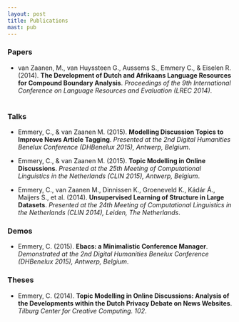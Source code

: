 ```yaml
---
layout: post
title: Publications
mast: pub
---
```


### Papers

* van Zaanen, M., van Huyssteen G., Aussems S., Emmery C., & Eiselen R. (2014).  **The Development of Dutch and Afrikaans Language Resources for Compound Boundary Analysis**. *Proceedings of the 9th International Conference on Language Resources and Evaluation (LREC 2014)*.
  <br> [<i class="fa fa-file-code-o"></i>](https://scholar.google.com/scholar.bib?q=info:FnyVc0vpKzMJ:scholar.google.com/&output=citation&scisig=AAGBfm0AAAAAVer6rTz0DzDhVCzecN8cPJyQAT1M2dEA&scisf=4&hl=en) &nbsp; [<i class="fa fa-file-pdf-o"></i>](http://ilk.uvt.nl/menno/files/docs/p_lrec14.pdf) &nbsp; <i class="fa fa-github"></i>

### Talks

* Emmery, C., & van Zaanen M. (2015).  **Modelling Discussion Topics to Improve News Article Tagging**. *Presented at the 2nd Digital Humanities Benelux Conference (DHBenelux 2015), Antwerp, Belgium*.

* Emmery, C., & van Zaanen M. (2015).  **Topic Modelling in Online Discussions**. *Presented at the 25th Meeting of Computational Linguistics in the Netherlands (CLIN 2015), Antwerp, Belgium*.

* Emmery, C., van Zaanen M., Dinnissen K., Groeneveld K., Kádár Á., Maijers S., et al. (2014). **Unsupervised Learning of Structure in Large Datasets**. *Presented at the 24th Meeting of Computational Linguistics in the Netherlands (CLIN 2014), Leiden, The Netherlands*.

### Demos

* Emmery, C. (2015).  **Ebacs: a Minimalistic Conference Manager**. *Demonstrated at the 2nd Digital Humanities Benelux Conference (DHBenelux 2015), Antwerp, Belgium*.

### Theses

* Emmery, C. (2014). **Topic Modelling in Online Discussions: Analysis of the Developments within the Dutch Privacy Debate on News Websites**. *Tilburg Center for Creative Computing. 102*.
  <br> [<i class="fa fa-file-code-o"></i>](https://www.worldcat.org/title/topic-modelling-in-online-discussions-analysis-of-the-developments-within-the-dutch-privacy-debate-on-news-websites/oclc/894803324&referer=brief_results) &nbsp; [<i class="fa fa-file-pdf-o"></i>](http://arno.uvt.nl/show.cgi?fid=135375) &nbsp; [<i class="fa fa-github"></i>](https://www.github.com/cmry/aivb)

